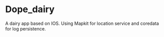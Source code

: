 # Dope_dairy
A dairy app based on IOS. Using Mapkit for location service and coredata for log persistence.
